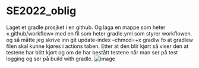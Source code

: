 # SE2022_oblig

Laget et gradle prosjket i en github. Og laga en mappe som heter «.github/workflow» med en fil som heter gradle.yml som styrer workflowen. og så måtte jeg skrive inn git update-index –chmod=+x gradlw fo at gradlew filen skal kunne kjøres i actions taben. Etter at den blir kjørt så viser den at testene har blitt kjørt og om de har bestått testene når man ser på test logging og ser på build with gradle.
![image](https://user-images.githubusercontent.com/111959005/198386374-23264aa1-fddb-4550-a124-1a3b3ad8e5df.png)
